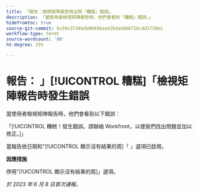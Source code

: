 ```yaml
---
title: 「報告：檢視矩陣報告時出現『糟糕』錯誤」
description: 「當使用者檢視矩陣報告時，他們會看到「糟糕」錯誤。」
hidefromtoc: true
source-git-commit: bc59c3734bdb06698aa426dadd6671bc4d1739b2
workflow-type: tm+mt
source-wordcount: '90'
ht-degree: 25%

---
```



# 報告： 」[!UICONTROL 糟糕]「檢視矩陣報告時發生錯誤

當使用者檢視矩陣報告時，他們會看到以下錯誤：

「[!UICONTROL 糟糕！發生錯誤。請聯絡 Workfront，以便我們找出問題並加以修正。]」

當報告依日期和&quot;[!UICONTROL 顯示沒有結果的周]「 」選項已啟用。

**因應措施**

停用&quot;[!UICONTROL 顯示沒有結果的周]」選項。

_於 2023 年 6 月 8 日首次通報。_

